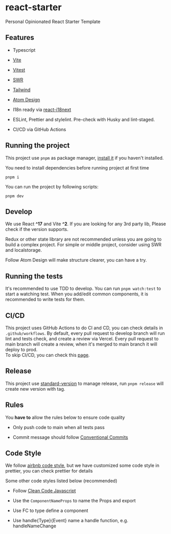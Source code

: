 # react-starter

Personal Opinionated React Starter Template

## Features

- Typescript

- [Vite](https://vitejs.dev/)

- [Vitest](https://vitest.dev/)

- [SWR](https://swr.vercel.app/)

- [Tailwind](https://tailwindcss.com/)

- [Atom Design](https://atomicdesign.bradfrost.com/table-of-contents/)

- I18n ready via [react-i18next](https://react.i18next.com/)

- ESLint, Prettier and stylelint. Pre-check with Husky and lint-staged.

- CI/CD via GitHub Actions

## Running the project

This project use `pnpm` as package manager, [install it](https://pnpm.io/installation) if you haven't installed.

You need to install dependencies before running project at first time

```shell
pnpm i
```

You can run the project by following scripts:

```shell
pnpm dev
```

## Develop

We use React **^17** and Vite **^2**. If you are looking for any 3rd party lib, Please check if the version supports.

Redux or other state library are not recommended unless you are going to build a complex project. For simple or middle
project, consider using SWR and localstorage.

Follow Atom Design will make structure clearer, you can have a try.

## Running the tests

It's recommended to use TDD to develop. You can run `pnpm watch:test` to start a watching test. When you add/edit common
components, it is recommended to write tests for them.

## CI/CD

This project uses GitHub Actions to do CI and CD, you can check details in `.github/workflows`. By default, every pull
request to develop branch will run lint and tests check, and create a review via Vercel. Every pull request to main
branch will create a review, when it's merged to main branch it will deploy to prod.  
To skip CI/CD, you can check
this [page](https://github.blog/changelog/2021-02-08-github-actions-skip-pull-request-and-push-workflows-with-skip-ci/).

## Release

This project use [standard-version](https://github.com/conventional-changelog/standard-version) to manage release,
run `pnpm release` will create new version with tag.

## Rules

You **have to** allow the rules below to ensure code quality

- Only push code to main when all tests pass

- Commit message should follow [Conventional Commits](https://www.conventionalcommits.org/en/v1.0.0/)

## Code Style

We follow [airbnb code style](https://github.com/airbnb/javascript), but we have customized some code style in prettier,
you can check prettier for details

Some other code styles listed below (recommended)

- Follow [Clean Code Javascript](https://github.com/wwwenjie/clean-code-javascript)

- Use the `ComponentNameProps` to name the Props and export

- Use FC<Props> to type define a component

- Use handle{Type}{Event} name a handle function, e.g. handleNameChange

